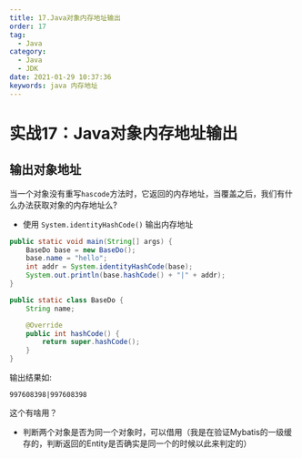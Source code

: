```yaml
---
title: 17.Java对象内存地址输出
order: 17
tag:
  - Java 
category:
  - Java
  - JDK 
date: 2021-01-29 10:37:36
keywords: java 内存地址
---
```



# 实战17：**Java对象内存地址输出**

## 输出对象地址

当一个对象没有重写`hascode`方法时，它返回的内存地址，当覆盖之后，我们有什么办法获取对象的内存地址么? 

- 使用 `System.identityHashCode()` 输出内存地址

<!-- more -->

```java
public static void main(String[] args) {
    BaseDo base = new BaseDo();
    base.name = "hello";
    int addr = System.identityHashCode(base);
    System.out.println(base.hashCode() + "|" + addr);
}

public static class BaseDo {
    String name;

    @Override
    public int hashCode() {
        return super.hashCode();
    }
}
```

输出结果如:

```
997608398|997608398
```

这个有啥用？

- 判断两个对象是否为同一个对象时，可以借用（我是在验证Mybatis的一级缓存的，判断返回的Entity是否确实是同一个的时候以此来判定的）


